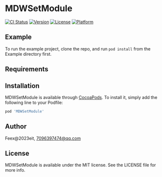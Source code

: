 # MDWSetModule

[![CI Status](https://img.shields.io/travis/Feex@2023eit/MDWSetModule.svg?style=flat)](https://travis-ci.org/Feex@2023eit/MDWSetModule)
[![Version](https://img.shields.io/cocoapods/v/MDWSetModule.svg?style=flat)](https://cocoapods.org/pods/MDWSetModule)
[![License](https://img.shields.io/cocoapods/l/MDWSetModule.svg?style=flat)](https://cocoapods.org/pods/MDWSetModule)
[![Platform](https://img.shields.io/cocoapods/p/MDWSetModule.svg?style=flat)](https://cocoapods.org/pods/MDWSetModule)

## Example

To run the example project, clone the repo, and run `pod install` from the Example directory first.

## Requirements

## Installation

MDWSetModule is available through [CocoaPods](https://cocoapods.org). To install
it, simply add the following line to your Podfile:

```ruby
pod 'MDWSetModule'
```

## Author

Feex@2023eit, 7096397474@qq.com

## License

MDWSetModule is available under the MIT license. See the LICENSE file for more info.
